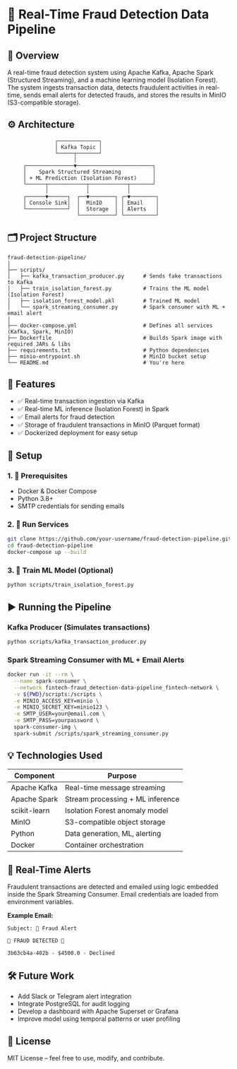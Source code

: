 # 🚨 Real-Time Fraud Detection Data Pipeline

## 🧠 Overview
A real-time fraud detection system using Apache Kafka, Apache Spark (Structured Streaming), and a machine learning model (Isolation Forest). The system ingests transaction data, detects fraudulent activities in real-time, sends email alerts for detected frauds, and stores the results in MinIO (S3-compatible storage).

## ⚙️ Architecture
```
               ┌─────────────┐
               │ Kafka Topic │
               └─────┬───────┘
                     │
     ┌───────────────▼────────────────────────┐
     │    Spark Structured Streaming          │
     │ + ML Prediction (Isolation Forest)     │
     └──────┬────────────┬────────────┬───────┘
            │            │            │
     ┌──────▼──────┐  ┌──▼────────┐ ┌─▼────────┐
     │ Console Sink│  │  MinIO    │ │ Email    │
     └─────────────┘  │  Storage  │ │ Alerts   │
                      └───────────┘ └──────────┘
```

## 🗂️ Project Structure
```
fraud-detection-pipeline/
│
├── scripts/
│   ├── kafka_transaction_producer.py      # Sends fake transactions to Kafka
│   ├── train_isolation_forest.py          # Trains the ML model (Isolation Forest)
│   ├── isolation_forest_model.pkl         # Trained ML model
│   └── spark_streaming_consumer.py        # Spark consumer with ML + email alert
│
├── docker-compose.yml                     # Defines all services (Kafka, Spark, MinIO)
├── Dockerfile                             # Builds Spark image with required JARs & libs
├── requirements.txt                       # Python dependencies
├── minio-entrypoint.sh                    # MinIO bucket setup
└── README.md                              # You're here
```

## 🚀 Features
- ✅ Real-time transaction ingestion via Kafka
- ✅ Real-time ML inference (Isolation Forest) in Spark
- ✅ Email alerts for fraud detection
- ✅ Storage of fraudulent transactions in MinIO (Parquet format)
- ✅ Dockerized deployment for easy setup

## 🔧 Setup
### 1. 🧱 Prerequisites
- Docker & Docker Compose
- Python 3.8+
- SMTP credentials for sending emails

### 2. 🐳 Run Services
```bash
git clone https://github.com/your-username/fraud-detection-pipeline.git
cd fraud-detection-pipeline
docker-compose up --build
```

### 3. 🧪 Train ML Model (Optional)
```bash
python scripts/train_isolation_forest.py
```

## ▶️ Running the Pipeline
### Kafka Producer (Simulates transactions)
```bash
python scripts/kafka_transaction_producer.py
```

### Spark Streaming Consumer with ML + Email Alerts
```bash
docker run -it --rm \
  --name spark-consumer \
  --network fintech-fraud_detection-data-pipeline_fintech-network \
  -v ${PWD}/scripts:/scripts \
  -e MINIO_ACCESS_KEY=minio \
  -e MINIO_SECRET_KEY=minio123 \
  -e SMTP_USER=your@email.com \
  -e SMTP_PASS=yourpassword \
  spark-consumer-img \
  spark-submit /scripts/spark_streaming_consumer.py
```

## 💡 Technologies Used
| Component       | Purpose                          |
|----------------|----------------------------------|
| Apache Kafka   | Real-time message streaming      |
| Apache Spark   | Stream processing + ML inference |
| scikit-learn   | Isolation Forest anomaly model   |
| MinIO          | S3-compatible object storage      |
| Python         | Data generation, ML, alerting    |
| Docker         | Container orchestration          |

## 📩 Real-Time Alerts
Fraudulent transactions are detected and emailed using logic embedded inside the Spark Streaming Consumer. Email credentials are loaded from environment variables.

**Example Email:**
```
Subject: 🚨 Fraud Alert

🚨 FRAUD DETECTED 🚨

3b63cb4a-402b - $4500.0 - Declined
```

## 🛠 Future Work
- Add Slack or Telegram alert integration
- Integrate PostgreSQL for audit logging
- Develop a dashboard with Apache Superset or Grafana
- Improve model using temporal patterns or user profiling

## 📜 License
MIT License – feel free to use, modify, and contribute.

